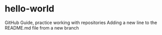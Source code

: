 # hello-world
GitHub Guide, practice working with repositories
Adding a new line to the README.md file from a new branch
